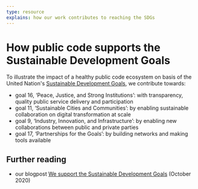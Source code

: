 ```yaml
---
type: resource
explains: how our work contributes to reaching the SDGs
---
```


# How public code supports the Sustainable Development Goals

To illustrate the impact of a healthy public code ecosystem on basis of the United Nation's [Sustainable Development Goals](https://sdgs.un.org/goals), we contribute towards:

* goal 16, ‘Peace, Justice, and Strong Institutions’: with transparency, quality public service delivery and participation
* goal 11, ‘Sustainable Cities and Communities’: by enabling sustainable collaboration on digital transformation at scale
* goal 9, ‘Industry, Innovation, and Infrastructure’: by enabling new collaborations between public and private parties
* goal 17, ‘Partnerships for the Goals’: by building networks and making tools available

## Further reading

* our blogpost [We support the Sustainable Development Goals](https://blog.publiccode.net/policy/2020/10/02/we-support-the-sustainable-development-goals.html) (October 2020)

